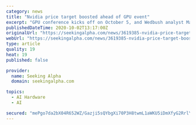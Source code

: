 ```yaml
---
category: news
title: "Nvidia price target boosted ahead of GPU event"
excerpt: "GPU conference kicks off on October 5, and Wedbush analyst Matt Bryson raises the company's price target from $525 to $600 ahead of the positive catalyst.Bryson expects \"an unabashedly positive presentation\" that highlights \"strong demand (rather than any supply constraints) as the primary factor in ongoing shortages of new consumer GPUs."
publishedDateTime: 2020-10-02T13:17:00Z
originalUrl: "https://seekingalpha.com/news/3619385-nvidia-price-target-boosted-ahead-of-gpu-event"
webUrl: "https://seekingalpha.com/news/3619385-nvidia-price-target-boosted-ahead-of-gpu-event"
type: article
quality: 19
heat: 19
published: false

provider:
  name: Seeking Alpha
  domain: seekingalpha.com

topics:
  - AI Hardware
  - AI

secured: "mePgo7da2bX04R652WZ/Gazji5sQYbgXi70P3H8twmL1aWKU5iDmXfyG2RrlY297j3BfiD4IeH3fiBJ/A0Ui+zOBJ9c13O0KC6GRC4qbuky775AB6ZHKWIfGAF8bohGuDaJcraB5blbBKU5TFxy21kenR647qhwWt3LnnXFEc7CrwNIdw/r2ygKLUjLT5urHybxRmuw8QJn6UOL44a07xHnR1r1tU771UsFl01lTFtIdh4FnPnCpxT6vIOALL4ErQZ66t+LoZVJEn2GB6zF3jNfz4UVKRS1fdawqdv0SizXVvHWPkDlql2ahSo3ip90ny7dD6iwnZjDnlI5L4rl/ierf2pNIuu30zblhR7V6/Yc=;qSKV4Yq5uuZusHE7Ufea6Q=="
---
```


